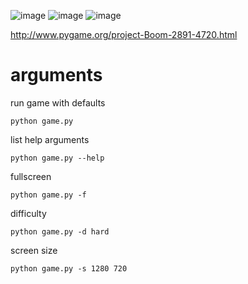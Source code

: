 ![image](https://user-images.githubusercontent.com/25755345/51540392-feacb000-1e5e-11e9-8ea0-2e3d15a7ed7b.png)
![image](https://user-images.githubusercontent.com/25755345/51220315-6e8dd880-193d-11e9-87f9-6524dbcb1d18.png)
![image](https://user-images.githubusercontent.com/25755345/51220320-73528c80-193d-11e9-8fa5-9c49a3757a9b.png)



http://www.pygame.org/project-Boom-2891-4720.html

# arguments
run game with defaults

    python game.py
list help arguments

    python game.py --help
fullscreen

    python game.py -f
difficulty

    python game.py -d hard
screen size

    python game.py -s 1280 720
    

